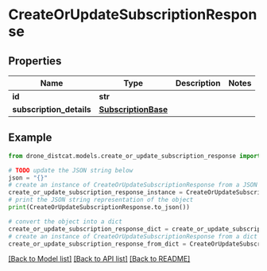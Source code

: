 # CreateOrUpdateSubscriptionResponse


## Properties

Name | Type | Description | Notes
------------ | ------------- | ------------- | -------------
**id** | **str** |  | 
**subscription_details** | [**SubscriptionBase**](SubscriptionBase.md) |  | 

## Example

```python
from drone_distcat.models.create_or_update_subscription_response import CreateOrUpdateSubscriptionResponse

# TODO update the JSON string below
json = "{}"
# create an instance of CreateOrUpdateSubscriptionResponse from a JSON string
create_or_update_subscription_response_instance = CreateOrUpdateSubscriptionResponse.from_json(json)
# print the JSON string representation of the object
print(CreateOrUpdateSubscriptionResponse.to_json())

# convert the object into a dict
create_or_update_subscription_response_dict = create_or_update_subscription_response_instance.to_dict()
# create an instance of CreateOrUpdateSubscriptionResponse from a dict
create_or_update_subscription_response_from_dict = CreateOrUpdateSubscriptionResponse.from_dict(create_or_update_subscription_response_dict)
```
[[Back to Model list]](../README.md#documentation-for-models) [[Back to API list]](../README.md#documentation-for-api-endpoints) [[Back to README]](../README.md)


